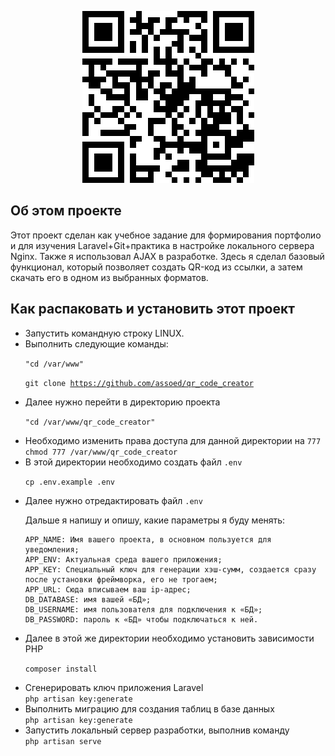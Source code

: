 
<p align="center">
    <img src="./public/images/qr_code_github.png" alt="Qr with link my project">
</p>

## Об этом проекте

Этот проект сделан как учебное задание для формирования портфолио и для изучения Laravel+Git+практика 
в настройке локального сервера Nginx. Также я использовал AJAX в разработке.
Здесь я сделал базовый функционал, который позволяет создать QR-код из ссылки, а затем  скачать его в одном из выбранных форматов. 
## Как распаковать и установить этот проект
<ul>
<li>Запустить командную строку LINUX.</li>
<li>Выполнить следующие команды: </li>

<code>"cd /var/www"</code>

<code>git clone https://github.com/assoed/qr_code_creator </code>
<li>Далее нужно перейти в директорию проекта</li>

<code>"cd /var/www/qr_code_creator"</code>
<li>Необходимо изменить права доступа для данной директории на <code>777</code></li>
<code>chmod 777 /var/www/qr_code_creator</code>

<li>В этой директории необходимо создать файл <code>.env</code></li>

<code>cp .env.example .env</code>

<li>Далее нужно отредактировать файл <code>.env</code></li>
<p>Дальше я напишу и опишу, какие параметры я буду менять:

    APP_NAME: Имя вашего проекта, в основном пользуется для уведомления;
    APP_ENV: Актуальная среда вашего приложения;
    APP_KEY: Специальный ключ для генерации хэш-сумм, создается сразу после установки фреймворка, его не трогаем;
    APP_URL: Сюда вписываем ваш ip-адрес;
    DB_DATABASE: имя вашей «БД»;
    DB_USERNAME: имя пользователя для подключения к «БД»;
    DB_PASSWORD: пароль к «БД» чтобы подключаться к ней.
</p>

<li>Далее в этой же директории необходимо установить зависимости PHP</li>

<code>composer install</code>

<li>Сгенерировать ключ приложения Laravel</li>
<code>php artisan key:generate </code>

<li>Выполнить миграцию для создания таблиц в базе данных</li>
<code>php artisan key:generate</code>

<li>Запустить локальный сервер разработки, выполнив команду</li>
<code>php artisan serve</code>
</ul>
